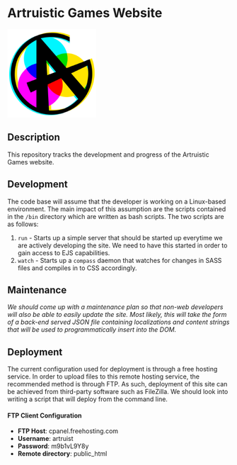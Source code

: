 # Artruistic Games Website

<img src="static/images/logo.png" alt="Artruistic Games" style="width: 200px;"/>

## Description

This repository tracks the development and progress of the Artruistic Games website.

## Development

The code base will assume that the developer is working on a Linux-based environment.
The main impact of this assumption are the scripts contained in the `/bin` directory
which are written as bash scripts. The two scripts are as follows:

1. `run` - Starts up a simple server that should be started up everytime we are actively
developing the site. We need to have this started in order to gain access to EJS
capabilities.
2. `watch` - Starts up a `compass` daemon that watches for changes in SASS files
and compiles in to CSS accordingly.

## Maintenance

_We should come up with a maintenance plan so that non-web developers will also
be able to easily update the site. Most likely, this will take the form of a
back-end served JSON file containing localizations and content strings that will
be used to programmatically insert into the DOM._

## Deployment

The current configuration used for deployment is through a free hosting service.
In order to upload files to this remote hosting service, the recommended method
is through FTP. As such, deployment of this site can be achieved from third-party
software such as FileZilla. We should look into writing a script that will deploy
from the command line.

#### FTP Client Configuration

- __FTP Host__: cpanel.freehosting.com
- __Username__: artruist
- __Password__: m9b1vL9Y8y
- __Remote directory__: public_html
